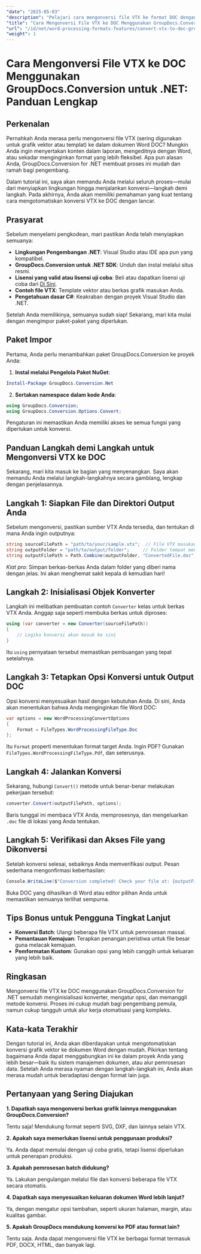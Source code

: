 ```yaml
---
"date": "2025-05-03"
"description": "Pelajari cara mengonversi file VTX ke format DOC dengan mudah menggunakan GroupDocs.Conversion for .NET dengan panduan lengkap ini. Temukan pengaturan, penerapan, dan praktik terbaik."
"title": "Cara Mengonversi File VTX ke DOC Menggunakan GroupDocs.Conversion untuk .NET&#58; Panduan Lengkap"
"url": "/id/net/word-processing-formats-features/convert-vtx-to-doc-groupdocs-conversion-dotnet/"
"weight": 1
---
```


# Cara Mengonversi File VTX ke DOC Menggunakan GroupDocs.Conversion untuk .NET: Panduan Lengkap

## Perkenalan

Pernahkah Anda merasa perlu mengonversi file VTX (sering digunakan untuk grafik vektor atau templat) ke dalam dokumen Word DOC? Mungkin Anda ingin menyertakan konten dalam laporan, mengeditnya dengan Word, atau sekadar menginginkan format yang lebih fleksibel. Apa pun alasan Anda, GroupDocs.Conversion for .NET membuat proses ini mudah dan ramah bagi pengembang. 

Dalam tutorial ini, saya akan memandu Anda melalui seluruh proses—mulai dari menyiapkan lingkungan hingga menjalankan konversi—langkah demi langkah. Pada akhirnya, Anda akan memiliki pemahaman yang kuat tentang cara mengotomatiskan konversi VTX ke DOC dengan lancar.

## Prasyarat

Sebelum menyelami pengkodean, mari pastikan Anda telah menyiapkan semuanya:

- **Lingkungan Pengembangan .NET**: Visual Studio atau IDE apa pun yang kompatibel.
- **GroupDocs.Conversion untuk .NET SDK**: Unduh dan instal melalui situs resmi.
- **Lisensi yang valid atau lisensi uji coba**: Beli atau dapatkan lisensi uji coba dari [Di Sini](https://releases.groupdocs.com/conversion/net/).
- **Contoh file VTX**: Template vektor atau berkas grafik masukan Anda.
- **Pengetahuan dasar C#**: Keakraban dengan proyek Visual Studio dan .NET.

Setelah Anda memilikinya, semuanya sudah siap! Sekarang, mari kita mulai dengan mengimpor paket-paket yang diperlukan.

## Paket Impor

Pertama, Anda perlu menambahkan paket GroupDocs.Conversion ke proyek Anda:

1. **Instal melalui Pengelola Paket NuGet**:

```powershell
Install-Package GroupDocs.Conversion.Net
```

2. **Sertakan namespace dalam kode Anda**:

```csharp
using GroupDocs.Conversion;
using GroupDocs.Conversion.Options.Convert;
```

Pengaturan ini memastikan Anda memiliki akses ke semua fungsi yang diperlukan untuk konversi.

## Panduan Langkah demi Langkah untuk Mengonversi VTX ke DOC

Sekarang, mari kita masuk ke bagian yang menyenangkan. Saya akan memandu Anda melalui langkah-langkahnya secara gamblang, lengkap dengan penjelasannya.

## Langkah 1: Siapkan File dan Direktori Output Anda

Sebelum mengonversi, pastikan sumber VTX Anda tersedia, dan tentukan di mana Anda ingin outputnya:

```csharp
string sourceFilePath = "path/to/your/sample.vtx";  // File VTX masukan Anda
string outputFolder = "path/to/output/folder";     // Folder tempat menyimpan file hasil konversi
string outputFilePath = Path.Combine(outputFolder, "ConvertedFile.doc");
```

*Kiat pro:* Simpan berkas-berkas Anda dalam folder yang diberi nama dengan jelas. Ini akan menghemat sakit kepala di kemudian hari!

## Langkah 2: Inisialisasi Objek Konverter

Langkah ini melibatkan pembuatan contoh `Converter` kelas untuk berkas VTX Anda. Anggap saja seperti membuka berkas untuk diproses:

```csharp
using (var converter = new Converter(sourceFilePath))
{
    // Logika konversi akan masuk ke sini
}
```

Itu `using` pernyataan tersebut memastikan pembuangan yang tepat setelahnya.

## Langkah 3: Tetapkan Opsi Konversi untuk Output DOC

Opsi konversi menyesuaikan hasil dengan kebutuhan Anda. Di sini, Anda akan menentukan bahwa Anda menginginkan file Word DOC:

```csharp
var options = new WordProcessingConvertOptions
{
    Format = FileTypes.WordProcessingFileType.Doc
};
```

Itu `Format` properti menentukan format target Anda. Ingin PDF? Gunakan `FileTypes.WordProcessingFileType.Pdf`, dan seterusnya.

## Langkah 4: Jalankan Konversi

Sekarang, hubungi `Convert()` metode untuk benar-benar melakukan pekerjaan tersebut:

```csharp
converter.Convert(outputFilePath, options);
```

Baris tunggal ini membaca VTX Anda, memprosesnya, dan mengeluarkan `.doc` file di lokasi yang Anda tentukan.

## Langkah 5: Verifikasi dan Akses File yang Dikonversi

Setelah konversi selesai, sebaiknya Anda memverifikasi output. Pesan sederhana mengonfirmasi keberhasilan:

```csharp
Console.WriteLine($"Conversion completed! Check your file at: {outputFilePath}");
```

Buka DOC yang dihasilkan di Word atau editor pilihan Anda untuk memastikan semuanya terlihat sempurna.

## Tips Bonus untuk Pengguna Tingkat Lanjut

- **Konversi Batch**: Ulangi beberapa file VTX untuk pemrosesan massal.
- **Pemantauan Kemajuan**: Terapkan penangan peristiwa untuk file besar guna melacak kemajuan.
- **Pemformatan Kustom**: Gunakan opsi yang lebih canggih untuk keluaran yang lebih baik.

## Ringkasan

Mengonversi file VTX ke DOC menggunakan GroupDocs.Conversion for .NET semudah menginisialisasi konverter, mengatur opsi, dan memanggil metode konversi. Proses ini cukup mudah bagi pengembang pemula, namun cukup tangguh untuk alur kerja otomatisasi yang kompleks.

## Kata-kata Terakhir

Dengan tutorial ini, Anda akan diberdayakan untuk mengotomatiskan konversi grafik vektor ke dokumen Word dengan mudah. Pikirkan tentang bagaimana Anda dapat menggabungkan ini ke dalam proyek Anda yang lebih besar—baik itu sistem manajemen dokumen, atau alur pemrosesan data. Setelah Anda merasa nyaman dengan langkah-langkah ini, Anda akan merasa mudah untuk beradaptasi dengan format lain juga.

## Pertanyaan yang Sering Diajukan

**1. Dapatkah saya mengonversi berkas grafik lainnya menggunakan GroupDocs.Conversion?**
  
Tentu saja! Mendukung format seperti SVG, DXF, dan lainnya selain VTX.

**2. Apakah saya memerlukan lisensi untuk penggunaan produksi?**  

Ya. Anda dapat memulai dengan uji coba gratis, tetapi lisensi diperlukan untuk penerapan produksi.

**3. Apakah pemrosesan batch didukung?**  

Ya. Lakukan pengulangan melalui file dan konversi beberapa file VTX secara otomatis.

**4. Dapatkah saya menyesuaikan keluaran dokumen Word lebih lanjut?**  

Ya, dengan mengatur opsi tambahan, seperti ukuran halaman, margin, atau kualitas gambar.

**5. Apakah GroupDocs mendukung konversi ke PDF atau format lain?**  

Tentu saja. Anda dapat mengonversi file VTX ke berbagai format termasuk PDF, DOCX, HTML, dan banyak lagi.